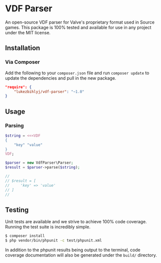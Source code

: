 # VDF Parser

An open-source VDF parser for Valve's proprietary format used in Source games. This package is 100% tested and available for use in any project under the MIT license.

## Installation

### Via Composer

Add the following to your `composer.json` file and run `composer update` to update the dependencies and pull in the new package.

```json
"require": {
    "lukezbihlyj/vdf-parser": "~1.0"
}
```

## Usage

### Parsing

```php
$string = <<<VDF
{
    "key" "value"
}
VDF;

$parser = new VdfParser\Parser;
$result = $parser->parse($string);

//
// $result = [
//     'key' => 'value'
// ]
//
```

## Testing

Unit tests are available and we strive to achieve 100% code coverage. Running the test suite is incredibly simple.

```bash
$ composer install
$ php vendor/bin/phpunit -c test/phpunit.xml
```

In addition to the phpunit results being output to the terminal, code coverage documentation will also be generated under the `build/` directory.
